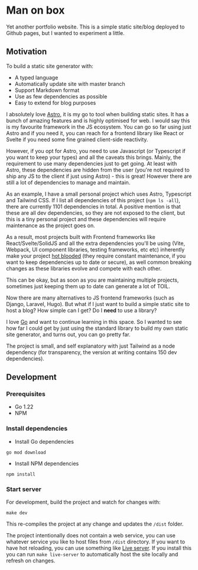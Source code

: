 # Man on box

Yet another portfolio website. This is a simple static site/blog deployed to Github pages, but I wanted to experiment a little.

## Motivation

To build a static site generator with:

- A typed language
- Automatically update site with master branch
- Support Markdown format
- Use as few dependencies as possible
- Easy to extend for blog purposes

I absolutely love [Astro](https://astro.build/), it is my go to tool when building static sites. It has a bunch of amazing features and is highly optimised for web. I would say this is my favourite framework in the JS ecosystem. You can go so far using just Astro and if you need it, you can reach for a frontend library like React or Svelte if you need some fine grained client-side reactivity.

However, if you opt for Astro, you need to use Javascript (or Typescript if you want to keep your types) and all the caveats this brings. Mainly, the requirement to use many dependencies just to get going. At least with Astro, these dependencies are hidden from the user (you're not required to ship any JS to the client if just using Astro) - this is great! However there are still a lot of dependencies to manage and maintain.

As an example, I have a small personal project which uses Astro, Typescript and Tailwind CSS. If I list all dependencies of this project (`npm ls -all`), there are currently 1101 dependencies in total. A positive mention is that these are all dev dependencies, so they are not exposed to the client, but this is a tiny personal project and these dependencies will require maintenance as the project goes on.

As a result, most projects built with Frontend frameworks like React/Svelte/SolidJS and all the extra dependencies you'll be using (Vite, Webpack, UI component libraries, testing frameworks, etc etc) inherently make your project [hot blooded](https://blog.jim-nielsen.com/2024/cold-blooded-software/) (they require constant maintenance, if you want to keep dependencies up to date or secure), as well common breaking changes as these libraries evolve and compete with each other.

This can be okay, but as soon as you are maintaining multiple projects, sometimes just keeping them up to date can generate a lot of TOIL.

Now there are many alternatives to JS frontend frameworks (such as Django, Laravel, Hugo). But what if I just want to build a simple static site to host a blog? How simple can I get? Do I **need** to use a library?

I love [Go](https://go.dev/) and want to continue learning in this space. So I wanted to see how far I could get by just using the standard library to build my own static site generator, and turns out, you can go pretty far.

The project is small, and self explanatory with just Tailwind as a node dependency (for transparency, the version at writing contains 150 dev dependencies).

## Development

### Prerequisites

- Go 1.22
- NPM

### Install dependencies

- Install Go dependencies

```
go mod download
```

- Install NPM dependencies

```
npm install
```

### Start server

For development, build the project and watch for changes with:

```
make dev
```

This re-compiles the project at any change and updates the `/dist` folder.

The project intentionally does not contain a web service, you can use whatever service you like to host files from `/dist` directory. If you want to have hot reloading, you can use something like [Live server](https://www.npmjs.com/package/live-server). If you install this you can run `make live-server` to automatically host the site locally and refresh on changes.
